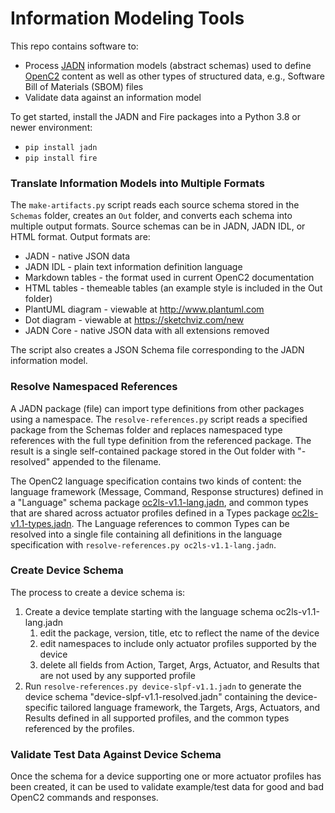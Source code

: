 # Information Modeling Tools
This repo contains software to:
* Process [JADN](https://docs.oasis-open.org/openc2/jadn/v1.0/cs01/jadn-v1.0-cs01.html)
information models (abstract schemas) used to define 
[OpenC2](http://docs.oasis-open.org/openc2/oc2ls/v1.0/oc2ls-v1.0.html)
content as well as other types of structured data, e.g., Software Bill of Materials (SBOM) files
* Validate data against an information model

To get started, install the JADN and Fire packages into a Python 3.8 or newer environment:
* `pip install jadn`
* `pip install fire`

### Translate Information Models into Multiple Formats
The `make-artifacts.py` script reads each source schema stored in the `Schemas` folder,
creates an `Out` folder, and converts each schema into multiple output formats.
Source schemas can be in JADN, JADN IDL, or HTML format.
Output formats are:
* JADN - native JSON data
* JADN IDL - plain text information definition language
* Markdown tables - the format used in current OpenC2 documentation
* HTML tables - themeable tables (an example style is included in the Out folder)
* PlantUML diagram - viewable at http://www.plantuml.com
* Dot diagram - viewable at https://sketchviz.com/new
* JADN Core - native JSON data with all extensions removed

The script also creates a JSON Schema file corresponding to the JADN information model.

### Resolve Namespaced References
A JADN package (file) can import type definitions from other packages using a namespace.
The `resolve-references.py` script reads a specified package from the Schemas folder
and replaces namespaced type references with the full type definition from the referenced
package.  The result is a single self-contained package stored in the Out folder with
"-resolved" appended to the filename.

The OpenC2 language specification contains two kinds of content: the language framework
(Message, Command, Response structures) defined in a "Language" schema package 
[oc2ls-v1.1-lang.jadn](Schemas/oc2ls-v1.1-lang.jadn),
and common types that are shared across actuator profiles defined in a Types package
[oc2ls-v1.1-types.jadn](Schemas/oc2ls-v1.1-types.jadn).
The Language references to common Types can be resolved into a single file containing all
definitions in the language specification with `resolve-references.py oc2ls-v1.1-lang.jadn`.

### Create Device Schema
The process to create a device schema is:
1. Create a device template starting with the language schema oc2ls-v1.1-lang.jadn
   1. edit the package, version, title, etc to reflect the name of the device
   2. edit namespaces to include only actuator profiles supported by the device
   3. delete all fields from Action, Target, Args, Actuator, and Results that are not used by any supported profile
2. Run `resolve-references.py device-slpf-v1.1.jadn` to generate the device schema
"device-slpf-v1.1-resolved.jadn" containing the device-specific tailored language framework,
the Targets, Args, Actuators, and Results defined in all supported profiles, and the
common types referenced by the profiles.

### Validate Test Data Against Device Schema
Once the schema for a device supporting one or more actuator profiles has been created,
it can be used to validate example/test data for good and bad OpenC2 commands and responses.